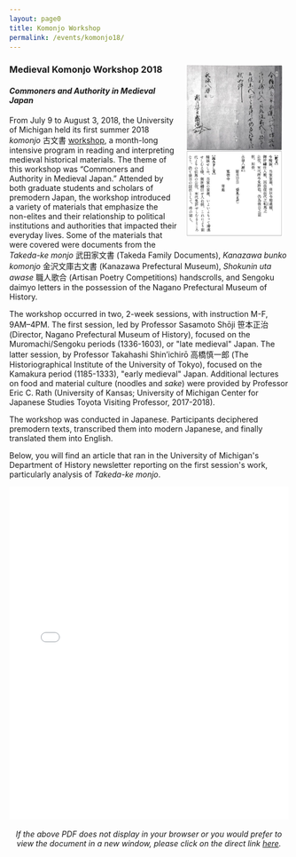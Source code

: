 ```yaml
---
layout: page0
title: Komonjo Workshop
permalink: /events/komonjo18/
---
```


<div style>
<img src="/images/komonjo_workshop_doc.png" style="float:right;max-width:35%;padding: 10px 10px 10px 15px;">
</div>
<h3>Medieval Komonjo Workshop 2018<BR></h3>
<h4><i>Commoners and Authority in Medieval Japan</i></h4>
<p></p>
<p></p>
From July 9 to August 3, 2018, the University of Michigan held its first summer 2018 <i>komonjo</i> 古文書 <a href="https://www.ii.umich.edu/cjs/news-events/events/conferences-and-symposia/university-of-michigan-medieval-komonjo-workshop-2018--commoners.html">workshop</a>, a month-long intensive program in reading and interpreting medieval historical materials. The theme of this workshop was “Commoners and Authority in Medieval Japan.” Attended by both graduate students and scholars of premodern Japan, the workshop introduced a variety of materials that emphasize the non-elites and their relationship to political institutions and authorities that impacted their everyday lives. Some of the materials that were covered were documents from the <i>Takeda-ke monjo</i> 武田家文書 (Takeda Family Documents), <i>Kanazawa bunko komonjo</i> 金沢文庫古文書 (Kanazawa Prefectural Museum), <i>Shokunin uta awase</i> 職人歌合 (Artisan Poetry Competitions) handscrolls, and Sengoku daimyo letters in the possession of the Nagano Prefectural Museum of History.

The workshop occurred in two, 2-week sessions, with instruction M-F, 9AM–4PM. The first session, led by Professor Sasamoto Shōji 笹本正治 (Director, Nagano Prefectural Museum of History), focused on the Muromachi/Sengoku periods (1336-1603), or "late medieval" Japan. The latter session, by Professor Takahashi Shin’ichirō 高橋慎一郎 (The Historiographical Institute of the University of Tokyo), focused on the Kamakura period (1185-1333), "early medieval" Japan. Additional lectures on food and material culture (noodles and <i>sake</i>) were provided by Professor Eric C. Rath (University of Kansas; University of Michigan Center for Japanese Studies Toyota Visiting Professor, 2017-2018).

The workshop was conducted in Japanese. Participants deciphered premodern texts, transcribed them into modern Japanese, and finally translated them into English.

<p></p>

Below, you will find an article that ran in the University of Michigan's Department of History newsletter reporting on the first session's work, particularly analysis of <i>Takeda-ke monjo</i>.
<p></p>
<p></p>
<embed src="/docs/2018_History_Newsletter_Komonjo.pdf" type="application/pdf" width="100%" height="600px" />
<p></p>

<center><i>If the above PDF does not display in your browser or you would prefer to view the document in a new window, please click on the direct link <a href="/docs/2018_History_Newsletter_Komonjo.pdf">here</a>.
